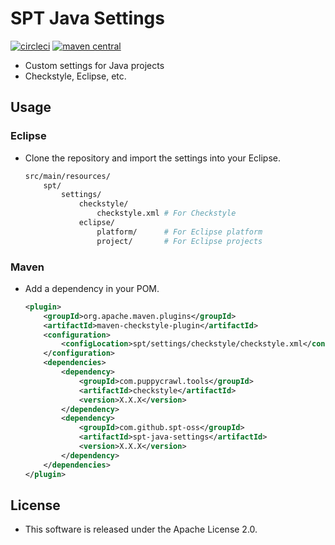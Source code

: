 # SPT Java Settings

[![circleci](https://img.shields.io/badge/circleci-spt--java--settings-brightgreen.svg)](https://circleci.com/gh/spt-oss/spt-java-settings)
[![maven central](https://img.shields.io/badge/maven_central-spt--java--settings-blue.svg)](https://mvnrepository.com/artifact/com.github.spt-oss/spt-java-settings)

* Custom settings for Java projects
* Checkstyle, Eclipse, etc.

## Usage

### Eclipse

* Clone the repository and import the settings into your Eclipse.

	```bash
	src/main/resources/
	    spt/
	        settings/
	            checkstyle/
	                checkstyle.xml # For Checkstyle
	            eclipse/
	                platform/      # For Eclipse platform
	                project/       # For Eclipse projects
	```

### Maven

* Add a dependency in your POM.

	```xml
	<plugin>
		<groupId>org.apache.maven.plugins</groupId>
		<artifactId>maven-checkstyle-plugin</artifactId>
		<configuration>
			<configLocation>spt/settings/checkstyle/checkstyle.xml</configLocation>
		</configuration>
		<dependencies>
			<dependency>
				<groupId>com.puppycrawl.tools</groupId>
				<artifactId>checkstyle</artifactId>
				<version>X.X.X</version>
			</dependency>
			<dependency>
				<groupId>com.github.spt-oss</groupId>
				<artifactId>spt-java-settings</artifactId>
				<version>X.X.X</version>
			</dependency>
		</dependencies>
	</plugin>
	```

## License

* This software is released under the Apache License 2.0.
